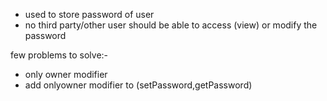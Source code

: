 - used to store password of user
- no third party/other user should be able to access (view) or modify the password

few problems to solve:-
- only owner modifier 
- add onlyowner modifier to (setPassword,getPassword)